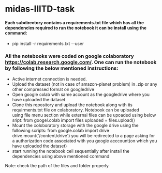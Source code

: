 # midas-IIITD-task



#### Each subdirectory contains a requirements.txt file which has all the dependencies required to run the notebook it can be install using the command:
- pip install -r requirements.txt --user



### All the notebooks were coded on google colaboratory https://colab.research.google.com/. One can run the notebook by following the below mentioned instructions:
- Active internet connection is needed.
- Upload the dataset (not in case of amazon-planet problem) in .zip or any other  compressed format on googledrive
- Open google colab with same account as the googledrive where you have uploaded the dataset
- Clone this repository and upload the notebook along with its requirments.txt file on colaboratory. Notebook can be uploaded                         
  using file menu section while external files can be upoaded using below sript:
    from googel.colab import files
    uploaded = files.upload()
- Mount the coloboratory storage with the google drive using the following scripts:
    from google.colab import drive
    drive.mount('/content/drive')
 you will be redirected to a page asking for a authorization code associated with you google acccount(on which you have uploaded               the dataset)
 - start running the notebook cell sequentially after install the dependencies using above mentioned command

Note: check the path of the files and folder properly


  
  
  

